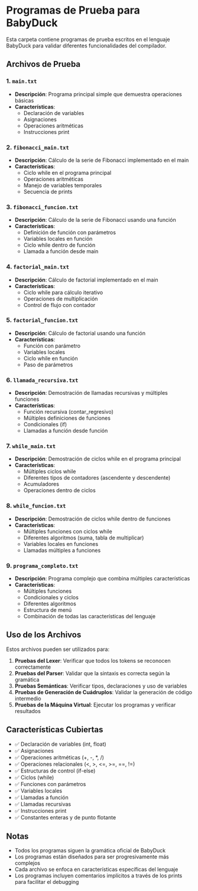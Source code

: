 # Programas de Prueba para BabyDuck

Esta carpeta contiene programas de prueba escritos en el lenguaje BabyDuck para validar diferentes funcionalidades del compilador.

## Archivos de Prueba

### 1. `main.txt`
- **Descripción**: Programa principal simple que demuestra operaciones básicas
- **Características**: 
  - Declaración de variables
  - Asignaciones
  - Operaciones aritméticas
  - Instrucciones print

### 2. `fibonacci_main.txt`
- **Descripción**: Cálculo de la serie de Fibonacci implementado en el main
- **Características**:
  - Ciclo while en el programa principal
  - Operaciones aritméticas
  - Manejo de variables temporales
  - Secuencia de prints

### 3. `fibonacci_funcion.txt`
- **Descripción**: Cálculo de la serie de Fibonacci usando una función
- **Características**:
  - Definición de función con parámetros
  - Variables locales en función
  - Ciclo while dentro de función
  - Llamada a función desde main

### 4. `factorial_main.txt`
- **Descripción**: Cálculo de factorial implementado en el main
- **Características**:
  - Ciclo while para cálculo iterativo
  - Operaciones de multiplicación
  - Control de flujo con contador

### 5. `factorial_funcion.txt`
- **Descripción**: Cálculo de factorial usando una función
- **Características**:
  - Función con parámetro
  - Variables locales
  - Ciclo while en función
  - Paso de parámetros

### 6. `llamada_recursiva.txt`
- **Descripción**: Demostración de llamadas recursivas y múltiples funciones
- **Características**:
  - Función recursiva (contar_regresivo)
  - Múltiples definiciones de funciones
  - Condicionales (if)
  - Llamadas a función desde función

### 7. `while_main.txt`
- **Descripción**: Demostración de ciclos while en el programa principal
- **Características**:
  - Múltiples ciclos while
  - Diferentes tipos de contadores (ascendente y descendente)
  - Acumuladores
  - Operaciones dentro de ciclos

### 8. `while_funcion.txt`
- **Descripción**: Demostración de ciclos while dentro de funciones
- **Características**:
  - Múltiples funciones con ciclos while
  - Diferentes algoritmos (suma, tabla de multiplicar)
  - Variables locales en funciones
  - Llamadas múltiples a funciones

### 9. `programa_completo.txt`
- **Descripción**: Programa complejo que combina múltiples características
- **Características**:
  - Múltiples funciones
  - Condicionales y ciclos
  - Diferentes algoritmos
  - Estructura de menú
  - Combinación de todas las características del lenguaje

## Uso de los Archivos

Estos archivos pueden ser utilizados para:

1. **Pruebas del Lexer**: Verificar que todos los tokens se reconocen correctamente
2. **Pruebas del Parser**: Validar que la sintaxis es correcta según la gramática
3. **Pruebas Semánticas**: Verificar tipos, declaraciones y uso de variables
4. **Pruebas de Generación de Cuádruplos**: Validar la generación de código intermedio
5. **Pruebas de la Máquina Virtual**: Ejecutar los programas y verificar resultados

## Características Cubiertas

- ✅ Declaración de variables (int, float)
- ✅ Asignaciones
- ✅ Operaciones aritméticas (+, -, *, /)
- ✅ Operaciones relacionales (<, >, <=, >=, ==, !=)
- ✅ Estructuras de control (if-else)
- ✅ Ciclos (while)
- ✅ Funciones con parámetros
- ✅ Variables locales
- ✅ Llamadas a función
- ✅ Llamadas recursivas
- ✅ Instrucciones print
- ✅ Constantes enteras y de punto flotante

## Notas

- Todos los programas siguen la gramática oficial de BabyDuck
- Los programas están diseñados para ser progresivamente más complejos
- Cada archivo se enfoca en características específicas del lenguaje
- Los programas incluyen comentarios implícitos a través de los prints para facilitar el debugging
